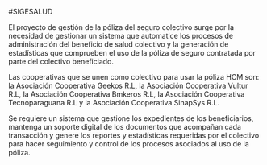 #SIGESALUD
  
El proyecto de gestión de la póliza del seguro colectivo surge por la necesidad de
gestionar un sistema que automatice los procesos de administración del beneficio
de salud colectivo y la generación de estadísticas que comprueben el uso de la
póliza de seguro contratada por parte del colectivo beneficiado.

Las cooperativas que se unen como colectivo para usar la póliza HCM son: la
Asociación Cooperativa Geekos R.L, la Asociación Cooperativa Vultur R.L, la
Asociación Cooperativa Bmkeros R.L, la Asociación Cooperativa Tecnoparaguana
R.L y la Asociación Cooperativa SinapSys R.L.

Se requiere un sistema que gestione los expedientes de los beneficiarios, mantenga
un soporte digital de los documentos que acompañan cada transacción y genere los
reportes y estadísticas requeridas por el colectivo para hacer seguimiento y control
de los procesos asociados al uso de la póliza.